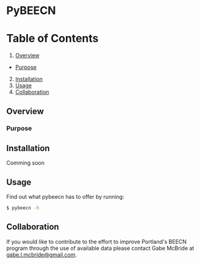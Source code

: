 # PyBEECN

# Table of Contents

1. [Overview](#overview)
  * [Purpose](#purpose)
2. [Installation](#installation)
3. [Usage](#usage)
4. [Collaboration](#collaboration)
## Overview

### Purpose

## Installation
Comming soon

## Usage
Find out what pybeecn has to offer by running:
```bash
$ pybeecn -h
```
## Collaboration
If you would like to contribute to the effort to improve Portland's BEECN program through the use of available data please contact Gabe McBride at [gabe.l.mcbride@gmail.com](mailto:gabe.l.mcbride@gmail.com).